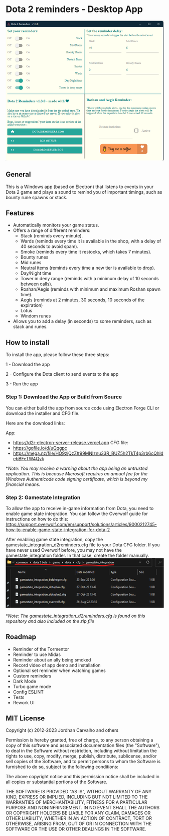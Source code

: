 # Dota 2 reminders - Desktop App 

![Electron app](dev_assets.o/elec.png?raw=true "Electron app")


## General
This is a Windows app (based on Electron) that listens to events in your Dota 2 game and plays a sound to remind you of important timings, such as bounty rune spawns or stack.

## Features

- Automatically monitors your game status.
- Offers a range of different reminders:
  - Stack (reminds every minute).
  - Wards (reminds every time it is available in the shop, with a delay of 40 seconds to avoid spam).
  - Smoke (reminds every time it restocks, which takes 7 minutes).
  - Bounty runes
  - Mid runes
  - Neutral items (reminds every time a new tier is available to drop).
  - Day/Night time
  - Tower in deny range (reminds with a minimum delay of 10 seconds between calls).
  - Roshan/Aegis (reminds with minimum and maximum Roshan spawn time).
  - Aegis (reminds at 2 minutes, 30 seconds, 10 seconds of the expiration)
  - Lotus 
  - Windom runes
- Allows you to add a delay (in seconds) to some reminders, such as stack and runes.

## How to install
To install the app, please follow these three steps:

1 - Download the app 

2 - Configure the Dota client to send events to the app

3 - Run the app

### Step 1: Download the App or Build from Source
You can either build the app from source code using Electron Forge CLI or download the installer and CFG file.

Here are the download links:

App:
- https://d2r-electron-server-release.vercel.app
CFG file:
- https://gofile.io/d/uQqgpc
- https://mega.nz/file/HQ9zjQzZ#99MNlznu33R_BUZ5h2TkT4p3rb6cQhIdebBFeTW4Qyk



**Note: You may receive a warning about the app being an untrusted application. This is because Microsoft requires an annual fee for the Windows Authenticode code signing certificate, which is beyond my financial means.*


### Step 2: Gamestate Integration
To allow the app to receive in-game information from Dota, you need to enable game state integration. You can follow the Overwolf guide for instructions on how to do this:
https://support.overwolf.com/en/support/solutions/articles/9000212745-how-to-enable-game-state-integration-for-dota-2

After enabling game state integration, copy the gamestate_integration_d2reminders.cfg file to your Dota CFG folder. If you have never used Overwolf before, you may not have the gamestate_integration folder. In that case, create the folder manually.
![DotaFolder](dev_assets.o/gamestatePath.png?raw=true "Gamestate path")

**Note: The gamestate_integration_d2reminders.cfg is found on this repository and also included on the zip file*


## Roadmap
- Reminder of the Tormentor
- Reminder to use Midas
- Reminder about an ally being smoked
- Record video of app demo and installation
- Optional set reminder when watching games
- Custom reminders
- Dark Mode
- Turbo game mode
- Config ESLINT
- Tests
- Rework UI

## MIT License

Copyright (c) 2012-2023 Jordhan Carvalho and others

Permission is hereby granted, free of charge, to any person obtaining a copy
of this software and associated documentation files (the "Software"), to deal
in the Software without restriction, including without limitation the rights
to use, copy, modify, merge, publish, distribute, sublicense, and/or sell
copies of the Software, and to permit persons to whom the Software is
furnished to do so, subject to the following conditions:

The above copyright notice and this permission notice shall be included in all
copies or substantial portions of the Software.

THE SOFTWARE IS PROVIDED "AS IS", WITHOUT WARRANTY OF ANY KIND, EXPRESS OR
IMPLIED, INCLUDING BUT NOT LIMITED TO THE WARRANTIES OF MERCHANTABILITY,
FITNESS FOR A PARTICULAR PURPOSE AND NONINFRINGEMENT. IN NO EVENT SHALL THE
AUTHORS OR COPYRIGHT HOLDERS BE LIABLE FOR ANY CLAIM, DAMAGES OR OTHER
LIABILITY, WHETHER IN AN ACTION OF CONTRACT, TORT OR OTHERWISE, ARISING FROM,
OUT OF OR IN CONNECTION WITH THE SOFTWARE OR THE USE OR OTHER DEALINGS IN THE
SOFTWARE.
